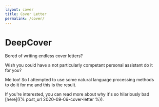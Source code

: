```yaml
---
layout: cover
title: Cover Letter
permalink: /cover/
---
```


# DeepCover

Bored of writing endless cover letters?

Wish you could have a not particularly competant personal assistant do it for you?

Me too! So I attempted to use some natural language processing methods to do it for me and this is the result.

If you're interested, you can read more about why it's so hilariously bad [here]({% post_url 2020-09-06-cover-letter %}).
